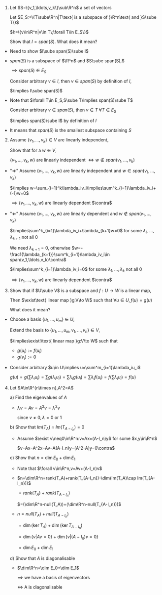$\newcommand{\contra}{\,\textcolor{blue}{\bold{\unicode{x21af}}}}$

1. Let $S=\{v_1,\ldots,v_k\}\sub\R^n$ a set of vectors

   Let $E_S:=\{T\sube\R^n|T\text{ is a subspace of }\R^n\text{ and }S\sube T\}$

   $I:=\{v\in\R^n|v\in T\;\forall T\in E_S\}$

   Show that $I=span(S)$. What does it mean?

- Need to show $I\sube span(S)\sube I$

- $span(S)$ is a subspace of $\R^n$ and $S\sube span(S),$

  $\implies span(S)\in E_S$

  Consider arbitrary $v\in I,$ then $v\in span(S)$ by definition of $I,$

  $\implies I\sube span(S)$

- Note that $\forall T\in E_S,S\sube T\implies span(S)\sube T$

  Consider arbitrary $v\in span(S),$ then $v\in T\;\forall T\in E_S$

  $\implies span(S)\sube I$ by definition of $I$

- It means that $span(S)$ is the smallest subspace containing $S$

  

2. Assume $\{v_1,\ldots,v_k\}\in V$ are linearly independent,

   Show that for a $w\in V,$

   $\{v_1,\ldots,v_k,w\}$ are linearly independent $\iff w\notin span(v_1,\ldots,v_k)$

- "$\Rightarrow$" Assume $\{v_1,\ldots,v_k,w\}$ are linearly independent and $w\in span(v_1,\ldots,v_k)$

  $\implies w=\sum_{i=1}^k\lambda_iv_i\implies\sum^k_{i=1}\lambda_iv_i+(-1)w=0$

  $\implies\{v_1,\ldots,v_k,w\}$ are linearly dependent $\contra$

- "$\Leftarrow$" Assume $\{v_1,\ldots,v_k,w\}$ are linearly dependent and $w\notin span(v_1,\ldots,v_k)$

  $\implies\sum^k_{i=1}\lambda_iv_i+\lambda_{k+1}w=0$ for some $\lambda_1,\ldots,\lambda_{k+1}$ not all 0

  We need $\lambda_{k+1}=0,$ otherwise $w=-\frac1{\lambda_{k+1}}\sum^k_{i=1}\lambda_iv_i\in span(v_1,\ldots,v_k)\contra$

  $\implies\sum^k_{i=1}\lambda_iv_i=0$ for some $\lambda_1,\ldots,\lambda_k$ not all 0

  $\implies\{v_1,\ldots,v_k,w\}$ are linearly dependent $\contra$



3. Show that if $U\sube V$ is a subspace and $f:U\to W$ is a linear map,

   Then $\exist\text{ linear map }g:V\to W$ such that $\forall u\in U,f(u)=g(u)$

   What does it mean?

- Choose a basis $\{u_1,\ldots,u_m\}\in U,$

  Extend the basis to $\{u_1,\ldots,u_m,v_1,\ldots,v_n\}\in V,$

  $\implies\exist!\text{ linear map }g:V\to W$ such that

  - $g(u_i):=f(u_i)$
  - $g(v_i):=0$

- Consider arbitrary $u\in U\implies u=\sum^m_{i=1}\lambda_iu_i$

  $g(u)=g(\sum\lambda_iu_i)=\sum g(\lambda_iu_i)=\sum\lambda_ig(u_i)=\sum\lambda_if(u_i)=f(\sum\lambda_iu_i)=f(u)$



4. Let $A\in\R^{n\times n},A^2=A$

   a) Find the eigenvalues of $A$

   - $\lambda v=Av=A^2v=\lambda^2v$

     since $v\neq0,\lambda=0\text{ or }1$

   b) Show that $Im(T_A)\cap Im(T_{A-I_n})=0$

   - Assume $\exist v\neq0\in\R^n:v=Ax=(A-I_n)y$ for some $x,y\in\R^n$

     $v=Ax=A^2x=Av=A(A-I_n)y=(A^2-A)y=0\contra$

   c) Show that $n=\dim E_0+\dim E_1$
   
   - Note that $\forall v\in\R^n,v=Av+(A-I_n)v$
   
   - $n=\dim\R^n=rank(T_A)+rank(T_{A-I_n})-\dim(Im(T_A)\cap Im(T_{A-I_n}))$
   
     $=rank(T_A)+rank(T_{A-I_n})$
   
     $=(\dim\R^n-null(T_A))+(\dim\R^n-null(T_{A-I_n}))$
   
   - $n=null(T_A)+null(T_{A-I_n})$
   
     $=\dim(\ker T_A)+\dim(\ker T_{A-I_n})$
   
     $=\dim\{v|Av=0\}+\dim\{v|(A-I_n)v=0\}$
   
     $=\dim E_0+\dim E_1$
   
   d) Show that $A$ is diagonalisable
   
   - $\dim\R^n=\dim E_0+\dim E_1$
   
     $\implies$ we have a basis of eigenvectors
   
     $\iff$ A is diagonalisable
